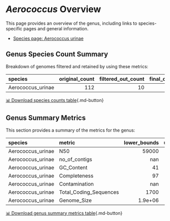 # *Aerococcus* Overview
This page provides an overview of the genus, including links to species-specific pages and general information.

- [Species page: Aerococcus urinae](Aerococcus_urinae/index.md)
## Genus Species Count Summary
Breakdown of genomes filtered and retained by using these metrics:

| species           |   original_count |   filtered_out_count |   final_count |
|:------------------|-----------------:|---------------------:|--------------:|
| Aerococcus_urinae |              112 |                   10 |           102 |


[📊 Download species counts table](species_counts.csv){.md-button}
## Genus Summary Metrics
This section provides a summary of the metrics for the genus:

| species           | metric                 |   lower_bounds |   upper_bounds |
|:------------------|:-----------------------|---------------:|---------------:|
| Aerococcus_urinae | N50                    |    59000       |      nan       |
| Aerococcus_urinae | no_of_contigs          |      nan       |      110       |
| Aerococcus_urinae | GC_Content             |       41       |       43       |
| Aerococcus_urinae | Completeness           |       97       |      nan       |
| Aerococcus_urinae | Contamination          |      nan       |        3       |
| Aerococcus_urinae | Total_Coding_Sequences |     1700       |     2000       |
| Aerococcus_urinae | Genome_Size            |        1.9e+06 |        2.2e+06 |


[📊 Download genus summary metrics table](genus_summary_metrics.csv){.md-button}
